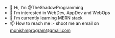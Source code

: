 - 👋 Hi, I’m @TheShadowProgramming
- 👀 I’m interested in WebDev, AppDev and WebOps
- 🌱 I’m currently learning MERN stack
- 📫 How to reach me :- shoot me an email on monishmprogram@gmail.com

<!---
TheShadowProgramming/TheShadowProgramming is a ✨ special ✨ repository because its `README.md` (this file) appears on your GitHub profile.
You can click the Preview link to take a look at your changes.
--->
